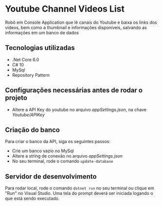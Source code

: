 # Youtube Channel Videos List
Robô em Console Application que lê canais do Youtube e baixa os links dos vídeos, bem como a thumbnail e informações disponíveis, salvando as informações em um banco de dados

## Tecnologias utilizadas
- .Net Core 6.0
- C# 10
- MySql
- Repository Pattern

## Configurações necessárias antes de rodar o projeto
- Altere a API Key do youtube no arquivo *appSettings.json*, na chave *Youtube/APIKey*

## Criação do banco
Para criar o banco da API, siga os seguintes passos:
- Crie um banco vazio no MySql
- Altere a string de conexão no arquivo *appSettings.json*
- No seu terminal, rode o comando `update-database`

## Servidor de desenvolvimento
Para rodar local, rode o comando `dotnet run` no seu terminal ou clique em "Run" no Visual Studio. Uma tela do prompt deverá ser iniciada logando o que está sendo executado.
